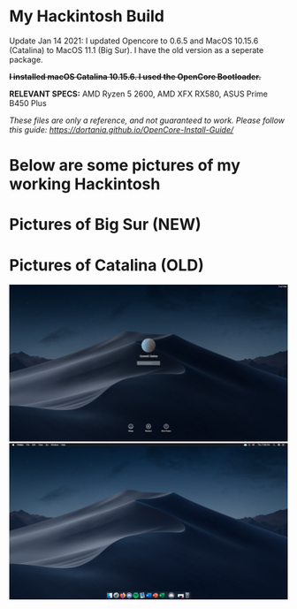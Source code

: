 # My Hackintosh Build

Update Jan 14 2021: I updated Opencore to 0.6.5 and MacOS 10.15.6 (Catalina) to MacOS 11.1 (Big Sur). I have the old version as a seperate package.

~~**I installed macOS Catalina 10.15.6. I used the OpenCore Bootloader.**~~

**RELEVANT SPECS:** AMD Ryzen 5 2600, AMD XFX RX580, ASUS Prime B450 Plus 

*These files are only a reference, and not guaranteed to work. Please follow this guide: https://dortania.github.io/OpenCore-Install-Guide/*

# Below are some pictures of my working Hackintosh

# Pictures of Big Sur (NEW)

# Pictures of Catalina (OLD)
<img src="https://raw.githubusercontent.com/ssharker21/hackintosh/master/images/lockscreen.png">
<img src="https://raw.githubusercontent.com/ssharker21/hackintosh/master/images/home%20screen.png">
